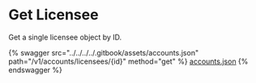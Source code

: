# Get Licensee

Get a single licensee object by ID.

{% swagger src="../../../../.gitbook/assets/accounts.json" path="/v1/accounts/licensees/{id}" method="get" %}
[accounts.json](../../../../.gitbook/assets/accounts.json)
{% endswagger %}
